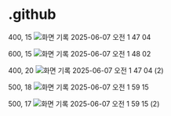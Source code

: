 # .github

400, 15
![화면 기록 2025-06-07 오전 1 47 04](https://github.com/user-attachments/assets/4f0c5d1a-d00c-4d72-b030-c1b0467467a4)

600, 15
![화면 기록 2025-06-07 오전 1 48 02](https://github.com/user-attachments/assets/d1c10b6d-b336-404e-93bb-50e349003a28)

400, 20
![화면 기록 2025-06-07 오전 1 47 04 (2)](https://github.com/user-attachments/assets/40b96159-1996-4f61-a655-8a3338d6fc9f)

500, 18
![화면 기록 2025-06-07 오전 1 59 15](https://github.com/user-attachments/assets/352fa020-b21c-4f54-9d00-fd71e880354e)

500, 17
![화면 기록 2025-06-07 오전 1 59 15 (2)](https://github.com/user-attachments/assets/db0c7897-d046-4272-852f-c79fe585b49b)
